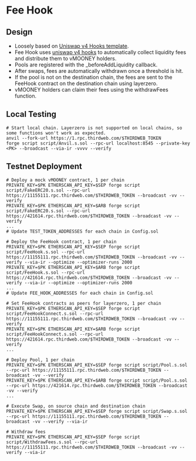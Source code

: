 # Fee Hook

## Design

- Loosely based on [Uniswap v4 Hooks template](https://github.com/uniswapfoundation/v4-template).
- Fee Hook uses [uniswap v4 hooks](https://docs.uniswap.org/contracts/v4/concepts/hooks) to automatically collect liquidity fees and distribute them to vMOONEY holders.
- Pools are registered with the _beforeAddLiquidity callback.
- After swaps, fees are automatically withdrawn once a threshold is hit.
- If the pool is not on the destination chain, the fees are sent to the FeeHook contract on the destination chain using layerzero.
- vMOONEY holders can claim their fees using the withdrawFees function.

## Local Testing
```
# Start local chain. Layerzero is not supported on local chains, so some functions won't work as expected.
anvil --fork-url https://1.rpc.thirdweb.com/$THIRDWEB_TOKEN
forge script script/Anvil.s.sol --rpc-url localhost:8545 --private-key <PK> --broadcast --via-ir -vvvv --verify
```

## Testnet Deployment
```
# Deploy a mock vMOONEY contract, 1 per chain
PRIVATE_KEY=$PK ETHERSCAN_API_KEY=$SEP forge script script/FakeERC20.s.sol --rpc-url https://11155111.rpc.thirdweb.com/$THIRDWEB_TOKEN --broadcast -vv --verify
PRIVATE_KEY=$PK ETHERSCAN_API_KEY=$ARB forge script script/FakeERC20.s.sol --rpc-url https://421614.rpc.thirdweb.com/$THIRDWEB_TOKEN --broadcast -vv --verify
...
# Update TEST_TOKEN_ADDRESSES for each chain in Config.sol

# Deploy the FeeHook contract, 1 per chain
PRIVATE_KEY=$PK ETHERSCAN_API_KEY=$SEP forge script script/FeeHook.s.sol --rpc-url https://11155111.rpc.thirdweb.com/$THIRDWEB_TOKEN --broadcast -vv --verify --via-ir --optimize --optimizer-runs 2000
PRIVATE_KEY=$PK ETHERSCAN_API_KEY=$ARB forge script script/FeeHook.s.sol --rpc-url https://421614.rpc.thirdweb.com/$THIRDWEB_TOKEN --broadcast -vv --verify --via-ir --optimize --optimizer-runs 2000
...
# Update FEE_HOOK_ADDRESSES for each chain in Config.sol

# Set FeeHook contracts as peers for layerzero, 1 per chain
PRIVATE_KEY=$PK ETHERSCAN_API_KEY=$SEP forge script script/FeeHookConnect.s.sol --rpc-url https://11155111.rpc.thirdweb.com/$THIRDWEB_TOKEN --broadcast -vv --verify
PRIVATE_KEY=$PK ETHERSCAN_API_KEY=$ARB forge script script/FeeHookConnect.s.sol --rpc-url https://421614.rpc.thirdweb.com/$THIRDWEB_TOKEN --broadcast -vv --verify
...

# Deploy Pool, 1 per chain
PRIVATE_KEY=$PK ETHERSCAN_API_KEY=$SEP forge script script/Pool.s.sol --rpc-url https://11155111.rpc.thirdweb.com/$THIRDWEB_TOKEN --broadcast -vv --verify
PRIVATE_KEY=$PK ETHERSCAN_API_KEY=$ARB forge script script/Pool.s.sol --rpc-url https://421614.rpc.thirdweb.com/$THIRDWEB_TOKEN --broadcast -vv --verify
...

# Execute Swap, on source chain and destination chain
PRIVATE_KEY=$PK ETHERSCAN_API_KEY=$SEP forge script script/Swap.s.sol --rpc-url https://11155111.rpc.thirdweb.com/$THIRDWEB_TOKEN --broadcast -vv --verify --via-ir

# Withdraw fees
PRIVATE_KEY=$PK ETHERSCAN_API_KEY=$SEP forge script script/WithdrawFees.s.sol --rpc-url https://11155111.rpc.thirdweb.com/$THIRDWEB_TOKEN --broadcast -vv --verify --via-ir
```
